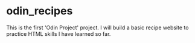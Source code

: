 # odin_recipes
This is the first 'Odin Project' project.
I will build a basic recipe website to practice HTML skills I have learned so far.
